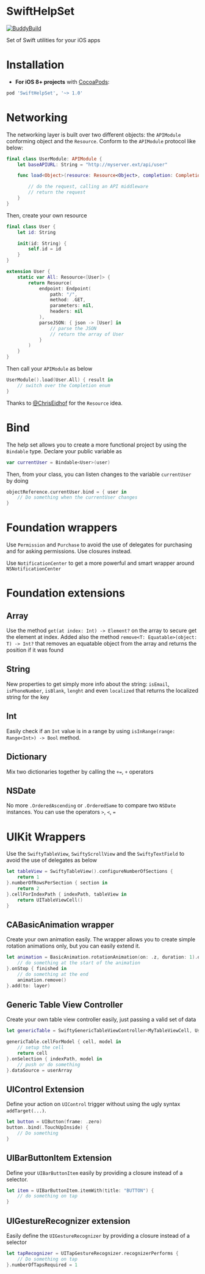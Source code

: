 # SwiftHelpSet

[![BuddyBuild](https://dashboard.buddybuild.com/api/statusImage?appID=57ab475fc5a84e0100f93dd2&branch=master&build=latest)](https://dashboard.buddybuild.com/apps/57ab475fc5a84e0100f93dd2/build/latest)

Set of Swift utilities for your iOS apps

# Installation

- **For iOS 8+ projects** with [CocoaPods](https://cocoapods.org):

```ruby
pod 'SwiftHelpSet', '~> 1.0'
```

# Networking

The networking layer is built over two different objects: the `APIModule` conforming object and the `Resource`.
Conform to the `APIModule` protocol like below:


```swift
final class UserModule: APIModule {
    let baseAPIURL: String = "http://myserver.ext/api/user"

    func load<Object>(resource: Resource<Object>, completion: Completion<Object, NSError> -> ()) -> NSURLSession {

        // do the request, calling an API middleware
        // return the request
    }
}
```

Then, create your own resource

```swift
final class User {
    let id: String

    init(id: String) {
        self.id = id
    }
}

extension User {
    static var All: Resource<[User]> {
        return Resource(
            endpoint: Endpoint(
                path: "/",
                method: .GET,
                parameters: nil,
                headers: nil
            ),
            parseJSON: { json -> [User] in
                // parse the JSON
                // return the array of User
            }
        )
    }
}
```

Then call your `APIModule` as below

```swift
UserModule().load(User.All) { result in
    // switch over the Completion enum
}
```

Thanks to [@ChrisEidhof](https://twitter.com/chriseidhof) for the `Resource` idea.


# Bind

The help set allows you to create a more functional project by using the `Bindable` type.
Declare your public variable as

```swift
var currentUser = Bindable<User>(user)
```

Then, from your class, you can listen changes to the variable `currentUser` by doing

```swift
objectReference.currentUser.bind = { user in
    // Do something when the currentUser changes
}
```

# Foundation wrappers

Use `Permission` and `Purchase` to avoid the use of delegates for purchasing and for asking permissions. Use closures instead.

Use `NotificationCenter` to get a more powerful and smart wrapper around `NSNotificationCenter`

# Foundation extensions

## Array

Use the method `get(at index: Int) -> Element?` on the array to secure get the element at index.
Added also the method `remove<T: Equatable>(object: T) -> Int?` that removes an equatable object from the array and returns the position if it was found

## String

New properties to get simply more info about the string: `isEmail`, `isPhoneNumber`, `isBlank`, `lenght` and even `localized` that returns the localized string for the key

## Int

Easily check if an `Int` value is in a range by using `isInRange(range: Range<Int>) -> Bool` method.

## Dictionary

Mix two dictionaries together by calling the `+=`, `+` operators

## NSDate

No more `.OrderedAscending` or `.OrderedSame` to compare two `NSDate` instances. You can use the operators `>`, `<`, `=`


# UIKit Wrappers

Use the `SwiftyTableView`, `SwiftyScrollView` and the `SwiftyTextField` to avoid the use of delegates as below

```swift
let tableView = SwiftyTableView().configureNumberOfSections {
    return 1
}.numberOfRowsPerSection { section in
    return 2
}.cellForIndexPath { indexPath, tableView in
    return UITableViewCell()
}
```


## CABasicAnimation wrapper

Create your own animation easily. The wrapper allows you to create simple rotation animations only, but you can easily extend it.

```swift
let animation = BasicAnimation.rotationAnimation(on: .z, duration: 1).onStart {
    // do something at the start of the animation
}.onStop { finished in
    // do something at the end
    animation.remove()
}.add(to: layer)
```

## Generic Table View Controller

Create your own table view controller easily, just passing a valid set of data

```swift
let genericTable = SwiftyGenericTableViewController<MyTableViewCell, User>()

genericTable.cellForModel { cell, model in
    // setup the cell
    return cell
}.onSelection { indexPath, model in
    // push or do something
}.dataSource = userArray
```

## UIControl Extension

Define your action on `UIControl` trigger without using the ugly syntax `addTarget(...)`.

```swift
let button = UIButton(frame: .zero)
button..bind(.TouchUpInside) {
    // Do something
}
```

## UIBarButtonItem Extension

Define your `UIBarButtonItem` easily by providing a closure instead of a selector.

```swift
let item = UIBarButtonItem.itemWith(title: "BUTTON") {
    // do something on tap
}
```

## UIGestureRecognizer extension

Easily define the `UIGestureRecognizer` by providing a closure instead of a selector

```swift
let tapRecognizer = UITapGestureRecognizer.recognizerPerforms {
    // Do something on tap
}.numberOfTapsRequired = 1
```
